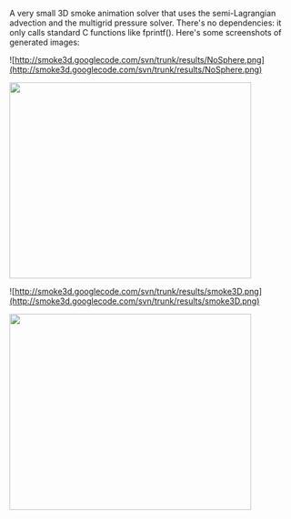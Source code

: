 A very small 3D smoke animation solver that uses the semi-Lagrangian advection and the multigrid pressure solver. There's no dependencies: it only calls standard C functions like fprintf().
Here's some screenshots of generated images:

![http://smoke3d.googlecode.com/svn/trunk/results/NoSphere.png](http://smoke3d.googlecode.com/svn/trunk/results/NoSphere.png)

<a href='http://www.youtube.com/watch?feature=player_embedded&v=ANhKzG_Ue_4' target='_blank'><img src='http://img.youtube.com/vi/ANhKzG_Ue_4/0.jpg' width='425' height=344 /></a>

![http://smoke3d.googlecode.com/svn/trunk/results/smoke3D.png](http://smoke3d.googlecode.com/svn/trunk/results/smoke3D.png)

<a href='http://www.youtube.com/watch?feature=player_embedded&v=ozHqDDDYonk' target='_blank'><img src='http://img.youtube.com/vi/ozHqDDDYonk/0.jpg' width='425' height=344 /></a>